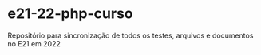 # e21-22-php-curso
Repositório para sincronização de todos os testes, arquivos e documentos no E21 em 2022
